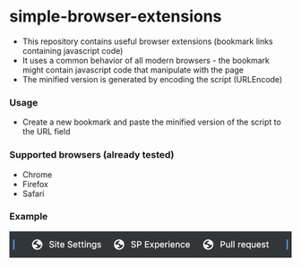 # simple-browser-extensions

- This repository contains useful browser extensions (bookmark links containing javascript code)
- It uses a common behavior of all modern browsers - the bookmark might contain javascript code that manipulate with the page
- The minified version is generated by encoding the script (URLEncode)

### Usage
- Create a new bookmark and paste the minified version of the script to the URL field

### Supported browsers (already tested)
- Chrome
- Firefox
- Safari

### Example
![](https://github.com/salascz/simple-browser-extensions/blob/master/.documentation/images/bookmark-examples.png?raw=true)

